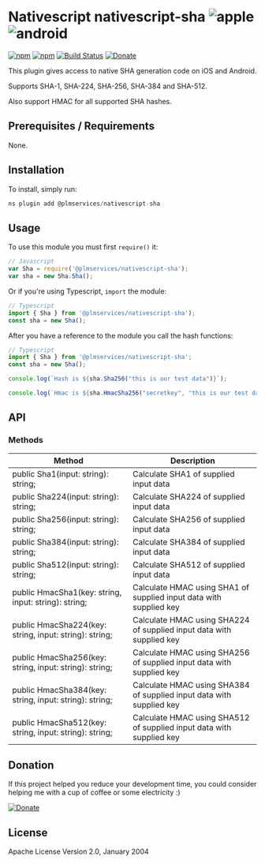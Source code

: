 # Nativescript nativescript-sha ![apple](https://cdn3.iconfinder.com/data/icons/picons-social/57/16-apple-32.png) ![android](https://cdn4.iconfinder.com/data/icons/logos-3/228/android-32.png)

[![npm](https://img.shields.io/npm/v/nativescript-sha.svg)](https://www.npmjs.com/package/nativescript-sha)
[![npm](https://img.shields.io/npm/dm/nativescript-sha.svg)](https://www.npmjs.com/package/nativescript-sha)
[![Build Status](https://travis-ci.org/mcgouganp/nativescript-sha.svg?branch=master)](https://travis-ci.org/mcgouganp/nativescript-sha)
[![Donate](https://img.shields.io/badge/Donate-PayPal-green.svg)](https://www.paypal.com/cgi-bin/webscr?cmd=_s-xclick&hosted_button_id=6D28NSTFXMQKQ)

This plugin gives access to native SHA generation code on iOS and Android.

Supports SHA-1, SHA-224, SHA-256, SHA-384 and SHA-512.

Also support HMAC for all supported SHA hashes.

## Prerequisites / Requirements

None.

## Installation

To install, simply run:

```javascript
ns plugin add @plmservices/nativescript-sha
```

## Usage

To use this module you must first `require()` it:

```javascript
// Javascript
var Sha = require('@plmservices/nativescript-sha');
var sha = new Sha.Sha();
```

Or if you're using Typescript, `import` the module:

```typescript
// Typescript
import { Sha } from '@plmservices/nativescript-sha');
const sha = new Sha();
```

After you have a reference to the module you call the hash functions:

```typescript
// Typescript
import { Sha } from '@plmservices/nativescript-sha';
const sha = new Sha();

console.log(`Hash is ${sha.Sha256("this is our test data")}`);

console.log(`Hmac is ${sha.HmacSha256("secretkey", "this is our test data")}`);
```

## API

### Methods

| Method                                                 | Description                                                          |
|--------------------------------------------------------| ---------------------------------------------------------------------|
| public Sha1(input: string): string;                    | Calculate SHA1 of supplied input data                                |
| public Sha224(input: string): string;                  | Calculate SHA224 of supplied input data                              |
| public Sha256(input: string): string;                  | Calculate SHA256 of supplied input data                              |
| public Sha384(input: string): string;                  | Calculate SHA384 of supplied input data                              |
| public Sha512(input: string): string;                  | Calculate SHA512 of supplied input data                              |
| public HmacSha1(key: string, input: string): string;   | Calculate HMAC using SHA1 of supplied input data with supplied key   |
| public HmacSha224(key: string, input: string): string; | Calculate HMAC using SHA224 of supplied input data with supplied key |
| public HmacSha256(key: string, input: string): string; | Calculate HMAC using SHA256 of supplied input data with supplied key |
| public HmacSha384(key: string, input: string): string; | Calculate HMAC using SHA384 of supplied input data with supplied key |
| public HmacSha512(key: string, input: string): string; | Calculate HMAC using SHA512 of supplied input data with supplied key |

## Donation
If this project helped you reduce your development time, you could consider helping me with a cup of coffee or some electricity :)

[![Donate](https://www.paypalobjects.com/en_AU/i/btn/btn_donateCC_LG.gif)](https://www.paypal.com/cgi-bin/webscr?cmd=_s-xclick&hosted_button_id=6D28NSTFXMQKQ)

## License

Apache License Version 2.0, January 2004
